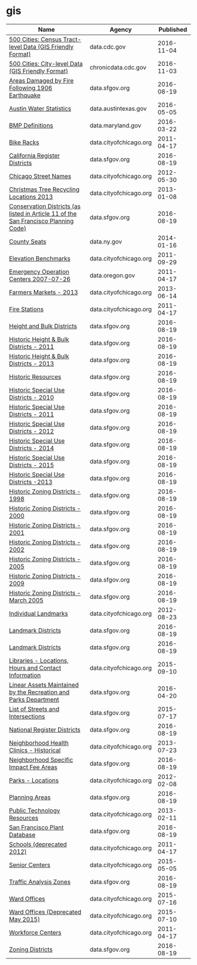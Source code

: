 # gis

Name | Agency | Published
---- | ---- | ---------
[500 Cities: Census Tract-level Data (GIS Friendly Format)](../socrata/k86t-wghb.md) | data.cdc.gov | 2016-11-04
[500 Cities: City-level Data (GIS Friendly Format)](../socrata/dxpw-cm5u.md) | chronicdata.cdc.gov | 2016-11-03
[Areas Damaged by Fire Following 1906 Earthquake](../socrata/yk2r-b4e8.md) | data.sfgov.org | 2016-08-19
[Austin Water Statistics](../socrata/87qq-mkwq.md) | data.austintexas.gov | 2016-05-05
[BMP Definitions](../socrata/rm5m-2b2j.md) | data.maryland.gov | 2016-03-22
[Bike Racks](../socrata/cbyb-69xx.md) | data.cityofchicago.org | 2011-04-17
[California Register Districts](../socrata/8jmc-fmem.md) | data.sfgov.org | 2016-08-19
[Chicago Street Names](../socrata/i6bp-fvbx.md) | data.cityofchicago.org | 2012-05-30
[Christmas Tree Recycling Locations 2013](../socrata/spxm-tnai.md) | data.cityofchicago.org | 2013-01-08
[Conservation Districts (as listed in Article 11 of the San Francisco Planning Code)](../socrata/wfz6-yn2b.md) | data.sfgov.org | 2016-08-19
[County Seats](../socrata/4xc7-bukh.md) | data.ny.gov | 2014-01-16
[Elevation Benchmarks](../socrata/zgvr-7yfd.md) | data.cityofchicago.org | 2011-09-29
[Emergency Operation Centers 2007-07-26](../socrata/pjn6-jprb.md) | data.oregon.gov | 2011-04-17
[Farmers Markets - 2013](../socrata/i8y3-ytj4.md) | data.cityofchicago.org | 2013-06-14
[Fire Stations](../socrata/28km-gtjn.md) | data.cityofchicago.org | 2011-04-17
[Height and Bulk Districts](../socrata/tt4g-gzy9.md) | data.sfgov.org | 2016-08-19
[Historic Height & Bulk Districts - 2011](../socrata/qcxd-tp4u.md) | data.sfgov.org | 2016-08-19
[Historic Height & Bulk Districts - 2013](../socrata/bnc6-9btz.md) | data.sfgov.org | 2016-08-19
[Historic Resources](../socrata/mea5-sr74.md) | data.sfgov.org | 2016-08-19
[Historic Special Use Districts - 2010](../socrata/kmx9-ph84.md) | data.sfgov.org | 2016-08-19
[Historic Special Use Districts - 2011](../socrata/st6c-ij8w.md) | data.sfgov.org | 2016-08-19
[Historic Special Use Districts - 2012](../socrata/9d9m-eyy3.md) | data.sfgov.org | 2016-08-19
[Historic Special Use Districts - 2014](../socrata/uihu-8bih.md) | data.sfgov.org | 2016-08-19
[Historic Special Use Districts - 2015](../socrata/et47-hd49.md) | data.sfgov.org | 2016-08-19
[Historic Special Use Districts -2013](../socrata/r6jz-e8rw.md) | data.sfgov.org | 2016-08-19
[Historic Zoning Districts - 1998](../socrata/aypm-4d84.md) | data.sfgov.org | 2016-08-19
[Historic Zoning Districts - 2000](../socrata/aksh-67x3.md) | data.sfgov.org | 2016-08-19
[Historic Zoning Districts - 2001](../socrata/pdvd-w2q4.md) | data.sfgov.org | 2016-08-19
[Historic Zoning Districts - 2002](../socrata/ftvx-vtyc.md) | data.sfgov.org | 2016-08-19
[Historic Zoning Districts - 2005](../socrata/u8bf-s4hg.md) | data.sfgov.org | 2016-08-19
[Historic Zoning Districts - 2009](../socrata/u4br-5hb8.md) | data.sfgov.org | 2016-08-19
[Historic Zoning Districts - March 2005](../socrata/d7vm-pqzv.md) | data.sfgov.org | 2016-08-19
[Individual Landmarks](../socrata/tdab-kixi.md) | data.cityofchicago.org | 2012-08-23
[Landmark Districts](../socrata/vnrd-fpg7.md) | data.sfgov.org | 2016-08-19
[Landmark Districts](../socrata/vnrd-fpg7.md) | data.sfgov.org | 2016-08-19
[Libraries - Locations, Hours and Contact Information](../socrata/x8fc-8rcq.md) | data.cityofchicago.org | 2015-09-10
[Linear Assets Maintained by the Recreation and Parks Department](../socrata/hi3g-ejcy.md) | data.sfgov.org | 2016-04-20
[List of Streets and Intersections](../socrata/pu5n-qu5c.md) | data.sfgov.org | 2015-07-17
[National Register Districts](../socrata/gb96-vq8h.md) | data.sfgov.org | 2016-08-19
[Neighborhood Health Clinics - Historical](../socrata/mw69-m6xi.md) | data.cityofchicago.org | 2013-07-23
[Neighborhood Specific Impact Fee Areas](../socrata/5wzi-cte2.md) | data.sfgov.org | 2016-08-19
[Parks - Locations](../socrata/wwy2-k7b3.md) | data.cityofchicago.org | 2012-02-08
[Planning Areas](../socrata/wf35-y6fh.md) | data.sfgov.org | 2016-08-19
[Public Technology Resources](../socrata/nen3-vcxj.md) | data.cityofchicago.org | 2013-02-11
[San Francisco Plant Database](../socrata/27u4-a5b3.md) | data.sfgov.org | 2016-08-19
[Schools (deprecated 2012)](../socrata/kqmn-byj8.md) | data.cityofchicago.org | 2011-04-17
[Senior Centers](../socrata/qhfc-4cw2.md) | data.cityofchicago.org | 2015-05-05
[Traffic Analysis Zones](../socrata/j4sj-j2nf.md) | data.sfgov.org | 2016-08-19
[Ward Offices](../socrata/htai-wnw4.md) | data.cityofchicago.org | 2015-07-16
[Ward Offices (Deprecated May 2015)](../socrata/6mw6-krd4.md) | data.cityofchicago.org | 2015-07-10
[Workforce Centers](../socrata/cs4s-nsna.md) | data.cityofchicago.org | 2011-04-17
[Zoning Districts](../socrata/8br2-hhp3.md) | data.sfgov.org | 2016-08-19

